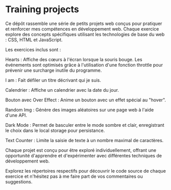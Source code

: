 # Training projects

Ce dépôt rassemble une série de petits projets web conçus pour pratiquer et renforcer mes compétences en développement web. Chaque exercice explore des concepts spécifiques utilisant les technologies de base du web : CSS, HTML et JavaScript.

Les exercices inclus sont :

Hearts : Affiche des cœurs à l'écran lorsque la souris bouge. Les événements sont optimisés grâce à l'utilisation d'une fonction throttle pour prévenir une surcharge inutile du programme.

I am : Fait défiler un titre décrivant qui je suis.

Calendrier : Affiche un calendrier avec la date du jour.

Bouton avec Over Effect : Anime un bouton avec un effet spécial au "hover".

Random Img : Génère des images aléatoires sur une page web à l'aide d'une API.

Dark Mode : Permet de basculer entre le mode sombre et clair, enregistrant le choix dans le local storage pour persistance.

Text Counter : Limite la saisie de texte à un nombre maximal de caractères.

Chaque projet est conçu pour être exploré individuellement, offrant une opportunité d'apprendre et d'expérimenter avec différentes techniques de développement web.

Explorez les répertoires respectifs pour découvrir le code source de chaque exercice et n'hésitez pas à me faire part de vos commentaires ou suggestions.
